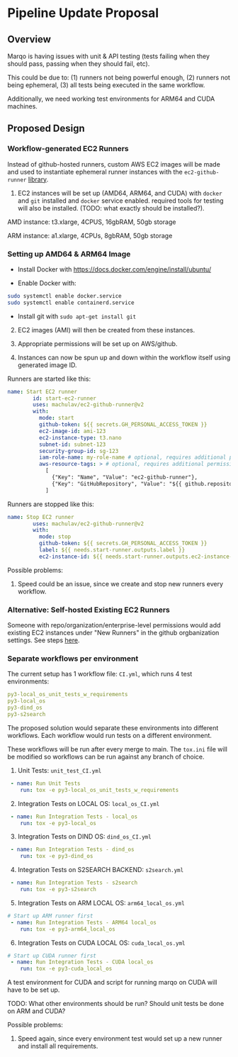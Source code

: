 # Pipeline Update Proposal
## Overview
Marqo is having issues with unit & API testing (tests failing when they should pass, passing when they should fail, etc).

This could be due to: (1) runners not being powerful enough, (2) runners not being ephemeral, (3) all tests being executed in the same workflow.

Additionally, we need working test environments for ARM64 and CUDA machines.

## Proposed Design
### Workflow-generated EC2 Runners
Instead of github-hosted runners, custom AWS EC2 images will be made and used to instantiate ephemeral runner instances with the `ec2-github-runner` [library](https://github.com/machulav/ec2-github-runner).

1. EC2 instances will be set up (AMD64, ARM64, and CUDA) with `docker` and `git` installed and `docker` service enabled. required tools for testing will also be installed. (TODO: what exactly should be installed?).

AMD instance: t3.xlarge, 4CPUS, 16gbRAM, 50gb storage

ARM instance: a1.xlarge, 4CPUs, 8gbRAM, 50gb storage  

### Setting up AMD64 & ARM64 Image
- Install Docker with https://docs.docker.com/engine/install/ubuntu/

- Enable Docker with:
```bash
sudo systemctl enable docker.service  
sudo systemctl enable containerd.service
```

- Install git with `sudo apt-get install git`


2. EC2 images (AMI) will then be created from these instances.

3. Appropriate permissions will be set up on AWS/github.

4. Instances can now be spun up and down within the workflow itself using generated image ID.

Runners are started like this:
```yml
name: Start EC2 runner
        id: start-ec2-runner
        uses: machulav/ec2-github-runner@v2
        with:
          mode: start
          github-token: ${{ secrets.GH_PERSONAL_ACCESS_TOKEN }}
          ec2-image-id: ami-123
          ec2-instance-type: t3.nano
          subnet-id: subnet-123
          security-group-id: sg-123
          iam-role-name: my-role-name # optional, requires additional permissions
          aws-resource-tags: > # optional, requires additional permissions
            [
              {"Key": "Name", "Value": "ec2-github-runner"},
              {"Key": "GitHubRepository", "Value": "${{ github.repository }}"}
            ]
```

Runners are stopped like this:
```yml
name: Stop EC2 runner
        uses: machulav/ec2-github-runner@v2
        with:
          mode: stop
          github-token: ${{ secrets.GH_PERSONAL_ACCESS_TOKEN }}
          label: ${{ needs.start-runner.outputs.label }}
          ec2-instance-id: ${{ needs.start-runner.outputs.ec2-instance-id }}
```


Possible problems:
1. Speed could be an issue, since we create and stop new runners every workflow.

### Alternative: Self-hosted Existing EC2 Runners
Someone with repo/organization/enterprise-level permissions would add existing EC2 instances under "New Runners" in the github orgbanization settings. See steps [here](https://docs.github.com/en/actions/hosting-your-own-runners/adding-self-hosted-runners).




### Separate workflows per environment
The current setup has 1 workflow file: `CI.yml`, which runs 4 test environments: 
```yml
py3-local_os_unit_tests_w_requirements
py3-local_os
py3-dind_os
py3-s2search
```
The proposed solution would separate these environments into different workflows. Each workflow would run tests on a different environment.

These workflows will be run after every merge to main. The `tox.ini` file will be modified so workflows can be run against any branch of choice.

1. Unit Tests: `unit_test_CI.yml`
```yml
 - name: Run Unit Tests
    run: tox -e py3-local_os_unit_tests_w_requirements
```

2. Integration Tests on LOCAL OS: `local_os_CI.yml`
```yml
 - name: Run Integration Tests - local_os
    run: tox -e py3-local_os
```

3. Integration Tests on DIND OS: `dind_os_CI.yml`
```yml
 - name: Run Integration Tests - dind_os
    run: tox -e py3-dind_os
```

4. Integration Tests on S2SEARCH BACKEND: `s2search.yml`
```yml
 - name: Run Integration Tests - s2search
    run: tox -e py3-s2search
```

5. Integration Tests on ARM LOCAL OS: `arm64_local_os.yml`
```yml
# Start up ARM runner first
 - name: Run Integration Tests - ARM64 local_os
    run: tox -e py3-arm64_local_os
```

6. Integration Tests on CUDA LOCAL OS: `cuda_local_os.yml`
```yml
# Start up CUDA runner first
 - name: Run Integration Tests - CUDA local_os
    run: tox -e py3-cuda_local_os
```
A test environment for CUDA and script for running marqo on CUDA will have to be set up. 

TODO: What other environments should be run? Should unit tests be done on ARM and CUDA?

Possible problems:
1. Speed again, since every environment test would set up a new runner and install all requirements.